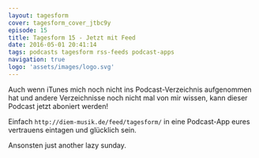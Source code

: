 ```yaml
---
layout: tagesform
cover: tagesform_cover_jtbc9y
episode: 15
title: Tagesform 15 - Jetzt mit Feed
date: 2016-05-01 20:41:14
tags: podcasts tagesform rss-feeds podcast-apps
navigation: true
logo: 'assets/images/logo.svg'
---
```


Auch wenn iTunes mich noch nicht ins Podcast-Verzeichnis aufgenommen hat
und andere Verzeichnisse noch nicht mal von mir wissen, kann dieser 
Podcast jetzt aboniert werden!

Einfach `http://diem-musik.de/feed/tagesform/` in eine Podcast-App eures
vertrauens eintagen und glücklich sein.

Ansonsten just another lazy sunday.
